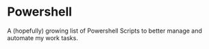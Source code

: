 # Powershell
A (hopefully) growing list of Powershell Scripts to better manage and automate my work tasks.
